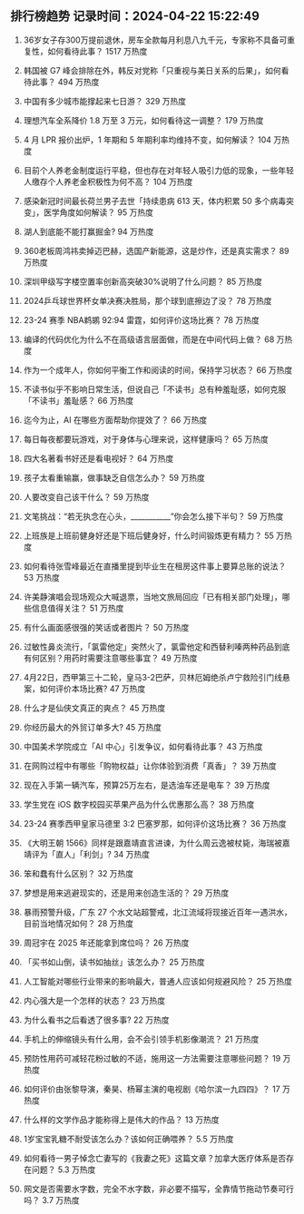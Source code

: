 
## 排行榜趋势 记录时间：2024-04-22 15:22:49
  
  1. 36岁女子存300万提前退休，房车全款每月利息八九千元，专家称不具备可重复性，如何看待此事？ 1517 万热度
    
  2. 韩国被 G7 峰会排除在外，韩反对党称「只重视与美日关系的后果」，如何看待此事？ 494 万热度
    
  3. 中国有多少城市能撑起来七日游？ 329 万热度
    
  4. 理想汽车全系降价 1.8 万至 3 万元，如何看待这一调整？ 179 万热度
    
  5. 4 月 LPR 报价出炉，1 年期和 5 年期利率均维持不变，如何解读？ 104 万热度
    
  6. 目前个人养老金制度运行平稳，但也存在对年轻人吸引力低的现象，一些年轻人缴存个人养老金积极性为何不高？ 104 万热度
    
  7. 感染新冠时间最长荷兰男子去世「持续患病 613 天，体内积累 50 多个病毒突变」，医学角度如何解读？ 95 万热度
    
  8. 湖人到底能不能打赢掘金? 94 万热度
    
  9. 360老板周鸿祎卖掉迈巴赫，选国产新能源，这是炒作，还是真实需求？ 89 万热度
    
  10. 深圳甲级写字楼空置率创新高突破30%说明了什么问题？ 85 万热度
    
  11. 2024乒乓球世界杯女单决赛决胜局，那个球到底擦边了没？ 78 万热度
    
  12. 23-24 赛季 NBA鹈鹕 92:94 雷霆，如何评价这场比赛？ 78 万热度
    
  13. 编译的代码优化为什么不在高级语言层面做，而是在中间代码上做？ 68 万热度
    
  14. 作为一个成年人，你如何平衡工作和阅读的时间，保持学习状态？ 66 万热度
    
  15. 不读书似乎不影响日常生活，但说自己「不读书」总有种羞耻感，如何克服「不读书」羞耻感？ 66 万热度
    
  16. 迄今为止，AI 在哪些方面帮助你提效了？ 66 万热度
    
  17. 每日每夜都要玩游戏，对于身体与心理来说，这样健康吗？ 65 万热度
    
  18. 四大名著看书好还是看电视好？ 64 万热度
    
  19. 孩子太看重输赢，做事缺乏自信怎么办？ 59 万热度
    
  20. 人要改变自己该干什么？ 59 万热度
    
  21. 文笔挑战：“若无执念在心头，___________”你会怎么接下半句？ 59 万热度
    
  22. 上班族是上班前健身好还是下班后健身好，什么时间锻炼更有精力？ 55 万热度
    
  23. 如何看待张雪峰最近在直播里提到毕业生在租房这件事上要算总账的说法？ 53 万热度
    
  24. 许美静演唱会现场观众大喊退票，当地文旅局回应「已有相关部门处理」，哪些信息值得关注？ 51 万热度
    
  25. 有什么画面感很强的笑话或者图片？ 50 万热度
    
  26. 过敏性鼻炎流行，「氯雷他定」突然火了，氯雷他定和西替利嗪两种药品到底有何区别？用药时需要注意哪些事宜？ 49 万热度
    
  27. 4月22日，西甲第三十二轮，皇马3-2巴萨，贝林厄姆绝杀卢宁救险引门线悬案，如何评价本场比赛? 47 万热度
    
  28. 什么才是仙侠文真正的爽点？ 45 万热度
    
  29. 你经历最大的外贸订单多大? 45 万热度
    
  30. 中国美术学院成立「AI 中心」引发争议，如何看待此事？ 43 万热度
    
  31. 在网购过程中有哪些「购物权益」让你体验到消费「真香」？ 39 万热度
    
  32. 现在入手第一辆汽车，预算25万左右，是选油车还是电车？ 39 万热度
    
  33. 学生党在 iOS 数字校园买苹果产品为什么优惠那么高？ 38 万热度
    
  34. 23-24 赛季西甲皇家马德里 3:2 巴塞罗那，如何评价这场比赛？ 36 万热度
    
  35. 《大明王朝 1566》同样是跟嘉靖直言进谏，为什么周云逸被杖毙，海瑞被嘉靖评为「直人」「利剑」? 34 万热度
    
  36. 笨和蠢有什么区别？ 32 万热度
    
  37. 梦想是用来逃避现实的，还是用来创造生活的？ 29 万热度
    
  38. 暴雨预警升级，广东 27 个水文站超警戒，北江流域将现接近百年一遇洪水，目前当地情况如何？ 28 万热度
    
  39. 周冠宇在 2025 年还能拿到席位吗？ 26 万热度
    
  40. 「买书如山倒，读书如抽丝」该怎么办？ 25 万热度
    
  41. 人工智能对哪些行业带来的影响最大，普通人应该如何规避风险？ 25 万热度
    
  42. 内心强大是一个怎样的状态？ 23 万热度
    
  43. 为什么看书之后看透了很多事? 22 万热度
    
  44. 手机上的伸缩镜头有什么用，会不会引领手机影像潮流？ 21 万热度
    
  45. 预防性用药可减轻花粉过敏的不适，施用这一方法需要注意哪些问题？ 19 万热度
    
  46. 如何评价由张黎导演，秦昊、杨幂主演的电视剧《哈尔滨一九四四》？ 17 万热度
    
  47. 什么样的文学作品才能称得上是伟大的作品？ 13 万热度
    
  48. 1岁宝宝乳糖不耐受该怎么办？该如何正确喂养？ 5.5 万热度
    
  49. 如何看待一男子悼念亡妻写的《我妻之死》这篇文章？加拿大医疗体系是否存在问题？ 5.3 万热度
    
  50. 网文是否需要水字数，完全不水字数，非必要不描写，全靠情节拖动节奏可行吗？ 3.7 万热度
    